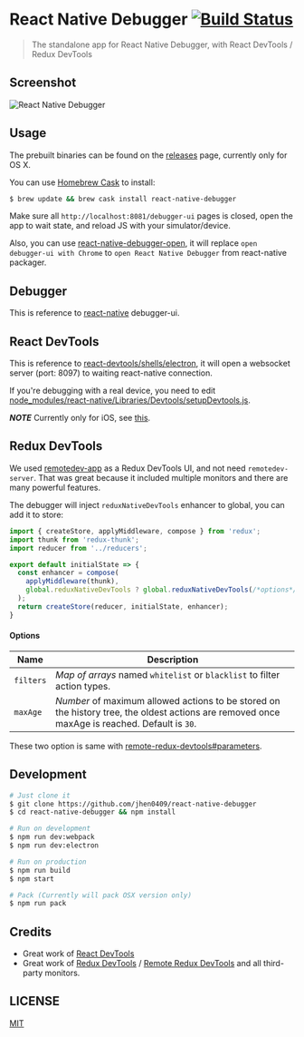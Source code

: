 # React Native Debugger [![Build Status](https://travis-ci.org/jhen0409/react-native-debugger.svg?branch=master)](https://travis-ci.org/jhen0409/react-native-debugger)

> The standalone app for React Native Debugger, with React DevTools / Redux DevTools

## Screenshot

![React Native Debugger](https://cloud.githubusercontent.com/assets/3001525/15636231/9e47d322-262a-11e6-8326-9a05fc73adec.png)

## Usage

The prebuilt binaries can be found on the [releases](https://github.com/jhen0409/react-native-debugger/releases) page, currently only for OS X.

You can use [Homebrew Cask](http://caskroom.io) to install:

```bash
$ brew update && brew cask install react-native-debugger
```

Make sure all `http://localhost:8081/debugger-ui` pages is closed, open the app to wait state, and reload JS with your simulator/device.

Also, you can use [react-native-debugger-open](https://github.com/jhen0409/react-native-debugger/blob/master/patch), it will replace `open debugger-ui with Chrome` to `open React Native Debugger` from react-native packager.

## Debugger

This is reference to [react-native](https://github.com/facebook/react-native/blob/master/local-cli/server/util/) debugger-ui.

## React DevTools

This is reference to [react-devtools/shells/electron](https://github.com/facebook/react-devtools/tree/master/shells/electron), it will open a websocket server (port: 8097) to waiting react-native connection.

If you're debugging with a real device, you need to edit [node_modules/react-native/Libraries/Devtools/setupDevtools.js](https://github.com/facebook/react-native/tree/master/Libraries/Devtools/setupDevtools.js#L17).

__*NOTE*__ Currently only for iOS, see [this](https://github.com/facebook/react-native/blob/master/Libraries/JavaScriptAppEngine/Initialization/InitializeJavaScriptAppEngine.js#L216).

## Redux DevTools

We used [remotedev-app](https://github.com/zalmoxisus/remotedev-app) as a Redux DevTools UI, and not need `remotedev-server`. That was great because it included multiple monitors and there are many powerful features.

The debugger will inject `reduxNativeDevTools` enhancer to global, you can add it to store:

```js
import { createStore, applyMiddleware, compose } from 'redux';
import thunk from 'redux-thunk';
import reducer from '../reducers';

export default initialState => {
  const enhancer = compose(
    applyMiddleware(thunk),
    global.reduxNativeDevTools ? global.reduxNativeDevTools(/*options*/) : nope => nope,
  );
  return createStore(reducer, initialState, enhancer);
}
```

#### Options

Name                  | Description
-------------         | -------------
`filters`             | *Map of arrays* named `whitelist` or `blacklist` to filter action types.
`maxAge`              | *Number* of maximum allowed actions to be stored on the history tree, the oldest actions are removed once maxAge is reached. Default is `30`.

These two option is same with [remote-redux-devtools#parameters](https://github.com/zalmoxisus/remote-redux-devtools#parameters).

## Development

```bash
# Just clone it
$ git clone https://github.com/jhen0409/react-native-debugger
$ cd react-native-debugger && npm install

# Run on development
$ npm run dev:webpack
$ npm run dev:electron

# Run on production
$ npm run build
$ npm start

# Pack (Currently will pack OSX version only)
$ npm run pack
```

## Credits

* Great work of [React DevTools](https://github.com/facebook/react-devtools)
* Great work of [Redux DevTools](https://github.com/gaearon/redux-devtools) / [Remote Redux DevTools](https://github.com/zalmoxisus/remote-redux-devtools) and all third-party monitors.

## LICENSE

[MIT](LICENSE.md)
